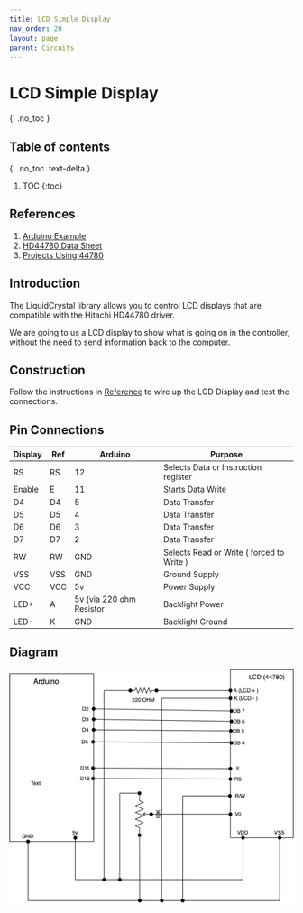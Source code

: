 ```yaml
---
title: LCD Simple Display 
nav_order: 20
layout: page
parent: Circuits
---
```


# LCD Simple Display 
{: .no_toc }

## Table of contents
{: .no_toc .text-delta }

1. TOC
{:toc}


## References

1. <a name="REF_1"></a> [Arduino Example](https://www.arduino.cc/en/Tutorial/LibraryExamples/HelloWorld)
1. [HD44780 Data Sheet](https://www.digikey.co.uk/htmldatasheets/production/3361092/0/0/1/HD44780U-LCD-II-.pdf)
1. [Projects Using 44780]( https://www.best-microcontroller-projects.com/hitachi-hd44780.html)


## Introduction

The LiquidCrystal library allows you to control LCD displays that are compatible with the Hitachi HD44780 driver.

We are going to us a LCD display to show what is going on in the controller, without the need to send information back to the computer.

## Construction

Follow the instructions in [Reference](#REF_1) to wire up the LCD Display and test the connections.

## Pin Connections

| Display |Ref | Arduino | Purpose |
|---------|----|---------|---------|
|RS       |RS  | 12      | Selects Data or Instruction register  |
|Enable   |E   | 11      | Starts Data Write  |
|D4       |D4  | 5       | Data Transfer      |
|D5       |D5  | 4       | Data Transfer      |
|D6       |D6  | 3       | Data Transfer      |
|D7       |D7  | 2       | Data Transfer      |
|RW       |RW  | GND     | Selects Read or Write ( forced to Write ) |
|VSS      |VSS | GND     | Ground Supply      |
|VCC      |VCC | 5v      | Power Supply       |
|LED+     |A   | 5v (via 220 ohm Resistor     | Backlight Power      |
|LED-     |K   | GND     | Backlight Ground   |

## Diagram
![LCD](lcd.png)